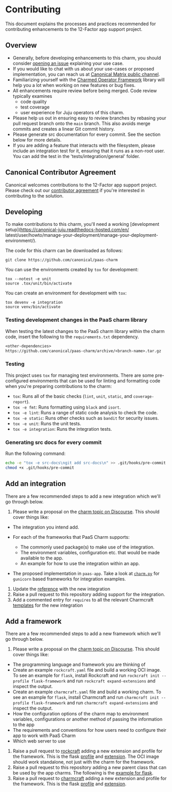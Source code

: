 # Contributing

This document explains the processes and practices recommended for contributing
enhancements to the 12-Factor app support project.

## Overview

- Generally, before developing enhancements to this charm, you should consider
  [opening an issue](https://github.com/canonical/paas-charm/issues) explaining your use case.
- If you would like to chat with us about your use-cases or proposed implementation, you can reach
  us at [Canonical Matrix public channel](https://matrix.to/#/#12-factor-charms:ubuntu.com).
- Familiarizing yourself with the [Charmed Operator Framework](https://juju.is/docs/sdk) library
  will help you a lot when working on new features or bug fixes.
- All enhancements require review before being merged. Code review typically examines
  - code quality
  - test coverage
  - user experience for Juju operators of this charm.
- Please help us out in ensuring easy to review branches by rebasing your pull request branch onto the `main` branch.
  This also avoids merge commits and creates a linear Git commit history.
- Please generate src documentation for every commit. See the section below for more details.
- If you are adding a feature that interacts with the filesystem, please include an integration test for it,
  ensuring that it runs as a non-root user. You can add the test in the 'tests/integration/general' folder.

## Canonical Contributor Agreement

Canonical welcomes contributions to the 12-Factor app support project. Please check out our
[contributor agreement](https://ubuntu.com/legal/contributors) if you're interested in contributing to the solution.

## Developing

To make contributions to this charm, you'll need a working
[development setup](https://canonical-juju.readthedocs-hosted.com/en/
latest/user/howto/manage-your-deployment/manage-your-deployment-environment/).

The code for this charm can be downloaded as follows:

```
git clone https://github.com/canonical/paas-charm
```

You can use the environments created by `tox` for development:

```shell
tox --notest -e unit
source .tox/unit/bin/activate
```

You can create an environment for development with `tox`:

```shell
tox devenv -e integration
source venv/bin/activate
```

### Testing development changes in the PaaS charm library

When testing the latest changes to the PaaS charm library within the charm code, insert the
following to the `requirements.txt` dependency.

```requirements.txt
<other-dependencies>
https://github.com/canonical/paas-charm/archive/<branch-name>.tar.gz
```

### Testing

This project uses `tox` for managing test environments. There are some pre-configured environments
that can be used for linting and formatting code when you're preparing contributions to the charm:

* `tox`: Runs all of the basic checks (`lint`, `unit`, `static`, and `coverage-report`).
* `tox -e fmt`: Runs formatting using `black` and `isort`.
* `tox -e lint`: Runs a range of static code analysis to check the code.
* `tox -e static`: Runs other checks such as `bandit` for security issues.
* `tox -e unit`: Runs the unit tests.
* `tox -e integration`: Runs the integration tests.

### Generating src docs for every commit

Run the following command:

```bash
echo -e "tox -e src-docs\ngit add src-docs\n" >> .git/hooks/pre-commit
chmod +x .git/hooks/pre-commit
```

## Add an integration

There are a few recommended steps to add a new integration which we'll go
through below.

1. Please write a proposal on the
  [charm topic on Discourse](https://discourse.charmhub.io/c/charm/41). This
  should cover things like:

  * The integration you intend add.
  * For each of the frameworks that PaaS Charm supports:

    - The commonly used package(s) to make use of the integration.
    - The environment variables, configuration etc. that would be made available
      to the app.
    - An example for how to use the integration within an app.

  * The proposed implementation in `paas-app`. Take a look at
    [`charm.py`](paas_charm/_gunicorn/charm.py) for `gunicorn` based
    frameworks for integration examples.

1. Update the
  [reference](https://canonical-charmcraft.readthedocs-hosted.com/en/stable/reference/extensions/)
  with the new integration
1. Raise a pull request to this repository adding support for the integration.
1. Add a commented entry for `requires` to all the relevant Charmcraft
  [templates](https://github.com/canonical/charmcraft/tree/main/charmcraft/templates)
  for the new integration

## Add a framework

There are a few recommended steps to add a new framework which we'll go through
below.

1. Please write a proposal on the
  [charm topic on Discourse](https://discourse.charmhub.io/c/charm/41). This
  should cover things like:

  * The programming language and framework you are thinking of
  * Create an example `rockcraft.yaml` file and build a working OCI image. To
    see an example for `flask`, install Rockcraft and run
    `rockcraft init --profile flask-framework` and run
    `rockcraft expand-extensions` and inspect the output.
  * Create an example `charmcraft.yaml` file and build a working charm. To see
    an example for `flask`, install Charmcraft and run
    `charmcraft init --profile flask-framework` and run
    `charmcraft expand-extensions` and inspect the output.
  * How the configuration options of the charm map to environment variables,
    configurations or another method of passing the information to the app
  * The requirements and conventions for how users need to configure their app
    to work with PaaS Charm
  * Which web server to use

1. Raise a pull request to [rockcraft](https://github.com/canonical/rockcraft)
  adding a new extension and profile for the framework. This is the flask
  [profile](https://github.com/canonical/rockcraft/blob/fdd2dee18c81b12f25e6624a5a48f9f1ac9fdb90/rockcraft/commands/init.py#L79)
  and
  [extension](https://github.com/canonical/rockcraft/blob/fdd2dee18c81b12f25e6624a5a48f9f1ac9fdb90/rockcraft/extensions/gunicorn.py#L176).
  The OCI image should work standalone, not just with the charm for the
  framework.
1. Raise a pull request to this repository adding a new parent class that can be
  used by the app charms. The following is the
  [example for flask](./paas_charm/flask/charm.py).
1. Raise a pull request to
  [charmcraft](https://github.com/canonical/charmcraft) adding a new extension
  and profile for the framework. This is the flask
  [profile](https://github.com/canonical/charmcraft/tree/main/charmcraft/templates/init-flask-framework)
  and
  [extension](https://github.com/canonical/charmcraft/blob/b6baa10566e3f3933cbd42392a0fe62cc79d2b6b/charmcraft/extensions/gunicorn.py#L167).
